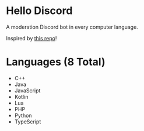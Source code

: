 # Hello Discord

A moderation Discord bot in every computer language.

Inspired by [this repo](https://github.com/leachim6/hello-world)!

# Languages (8 Total)

-   C++
-   Java
-   JavaScript
-   Kotlin
-   Lua
-   PHP
-   Python
-   TypeScript
